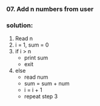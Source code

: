 ### 07. Add n numbers from user

### solution:

1. Read n
2. i = 1, sum = 0
3. if i > n
   - print sum
   - exit
4. else
   - read num
   - sum = sum + num
   - i = i + 1
   - repeat step 3
